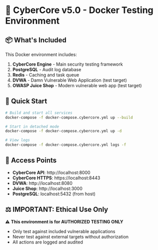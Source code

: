 # 🐳 CyberCore v5.0 - Docker Testing Environment

## 📦 What's Included

This Docker environment includes:

1. **CyberCore Engine** - Main security testing framework
2. **PostgreSQL** - Audit log database
3. **Redis** - Caching and task queue
4. **DVWA** - Damn Vulnerable Web Application (test target)
5. **OWASP Juice Shop** - Modern vulnerable web app (test target)

## 🚀 Quick Start

```bash
# Build and start all services
docker-compose -f docker-compose.cybercore.yml up --build

# Start in detached mode
docker-compose -f docker-compose.cybercore.yml up -d

# View logs
docker-compose -f docker-compose.cybercore.yml logs -f
```

## 🔗 Access Points

- **CyberCore API**: http://localhost:8000
- **CyberCore HTTPS**: https://localhost:8443
- **DVWA**: http://localhost:8080
- **Juice Shop**: http://localhost:3000
- **PostgreSQL**: localhost:5432 (from host)

## ⚖️ IMPORTANT: Ethical Use Only

⚠️ **This environment is for AUTHORIZED TESTING ONLY**

- Only test against included vulnerable applications
- Never test against external targets without authorization
- All actions are logged and audited
